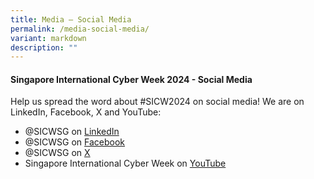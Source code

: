 ```yaml
---
title: Media – Social Media
permalink: /media-social-media/
variant: markdown
description: ""
---
```

#### **Singapore International Cyber Week 2024 - Social Media**

Help us spread the word about #SICW2024 on social media! We are on LinkedIn, Facebook, X and YouTube:
+ @SICWSG on <a href="https://www.linkedin.com/company/SICWSG/" target="_blank">LinkedIn</a>
+ @SICWSG on <a href="https://www.facebook.com/SICWSG/" target="_blank">Facebook</a>
+ @SICWSG on <a href="https://twitter.com/SICWSG/" target="_blank">X</a>
+ Singapore International Cyber Week on <a href="https://www.youtube.com/c/SingaporeInternationalCyberWeek" target="_blank">YouTube</a>